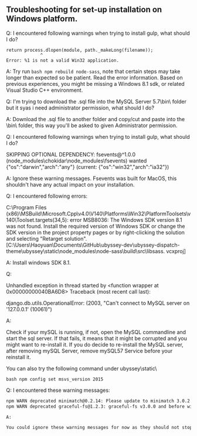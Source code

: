 ## Troubleshooting for set-up installation on Windows platform.


Q: I encountered following warnings when trying to install gulp, what should I do?

	return process.dlopen(module, path._makeLong(filename));
                 ^
	Error: %1 is not a valid Win32 application.

A: Try run ```bash npm rebuild node-sass```, note that certain steps may take longer than expected so be patient. Read the error information. Based on previous experiences, you might be missing a Windows 8.1 sdk, or related Visual Studio C++ environment.



Q: I'm trying to download the .sql file into the MySQL Server 5.7\bin\ folder but it syas i need administrator permission, what should I do?

A: Download the .sql file to another folder and copy/cut and paste into the \bin\ folder, this way you'll be asked to given Administrator permission.


Q: I encountered following warnings when trying to install gulp, what should I do?

SKIPPING OPTIONAL DEPENDENCY: fsevents@^1.0.0 (node_modules\chokidar\node_modules\fsevents)
wanted {"os":"darwin","arch":"any"} (current: {"os":"win32","arch":"ia32"})

A: Ignore these warning messages. Fsevents was built for MacOS, this shouldn't have any actual impact on your installation.


Q: I encountered following errors:

  C:\Program Files (x86)\MSBuild\Microsoft.Cpp\v4.0\V140\Platforms\Win32\PlatformToolsets\v140\Toolset.targets(34,5): error MSB8036: The Windows SDK version
8.1 was not found. Install the required version of Windows SDK or change the SDK version in the project property pages or by right-clicking the solution and
selecting "Retarget solution". [C:\Users\Haoyuan\Documents\GitHub\ubyssey-dev\ubyssey-dispatch-theme\ubyssey\static\node_modules\node-sass\build\src\libsass.
vcxproj]

A: Install windows SDK 8.1.


Q:

Unhandled exception in thread started by <function wrapper at 0x00000000040BA6D8>
Traceback (most recent call last):

django.db.utils.OperationalError: (2003, "Can't connect to MySQL server on '127.0.0.1' (10061)")

A:

Check if your mySQL is running, if not, open the MySQL commandline and start the sql server. If that fails, it means that it might be corrupted and you might want to re-install it. If you do decide to re-install the MySQL server, after removing mySQL Server, remove mySQL57 Service before your reinstall it.

You can also try the following command under ubyssey\static\

```bash npm config set msvs_version 2015```


Q: I encountered these warning messages: 
```bash npm WARN deprecated minimatch@2.0.10: Please update to minimatch 3.0.2 or higher to avoid a RegExp DoS issue
npm WARN deprecated minimatch@0.2.14: Please update to minimatch 3.0.2 or higher to avoid a RegExp DoS issue
npm WARN deprecated graceful-fs@1.2.3: graceful-fs v3.0.0 and before will fail on node releases >= v7.0. Please update to graceful-fs@^4.0.0 as soon as possible. Use 'npm ls graceful-fs' to find it in the tree.```

A:

You could ignore these warning messages for now as they should not stop you from running the server. Minimatch developers decided to deprecate versions prior to 3.0.2 but all other packages will be kept up-to-date. Solutions to these problems will hopefully be released soon.
